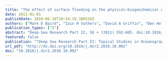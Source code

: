 ```yaml
---
title: "The effect of surface flooding on the physical–biogeochemical dynamics of a warm-core eddy off southeast Australia"
date: 2011-01-01
publishDate: 2019-06-18T10:54:19.380534Z
authors: ["Mark E Baird", "Iain M Suthers", "David A Griffin", "Ben Hollings", "Charitha Pattiaratchi", "Jason D Everett", "Moninya Roughan", "Martina A Doblin"]
publication_types: ["2"]
abstract: "Deep-Sea Research Part II, 58 + (2011) 592-605. doi:10.1016/j.dsr2.2010.10.002"
featured: false
publication: "*Deep Sea Research Part II: Topical Studies in Oceanography*"
url_pdf: "http://dx.doi.org/10.1016/j.dsr2.2010.10.002"
doi: "10.1016/j.dsr2.2010.10.002"
---
```


